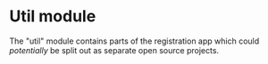 # Util module

The "util" module contains parts of the registration app which could _potentially_ be split out as separate
open source projects.
